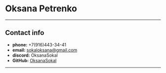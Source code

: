 # Oksana Petrenko
---
## Contact info
* **phone:** +7(916)443-34-41
* **email:** sokaloksana@gmail.com
* **discord:** OksanaSokal
* **GitHub:** [OksanaSokal](https://github.com/OksanaSokal/rsschool-cv)
---